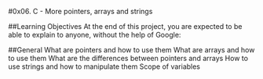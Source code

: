 #0x06. C - More pointers, arrays and strings

##Learning Objectives
At the end of this project, you are expected to be able to explain to anyone, without the help of Google:

##General
What are pointers and how to use them
What are arrays and how to use them
What are the differences between pointers and arrays
How to use strings and how to manipulate them
Scope of variables
